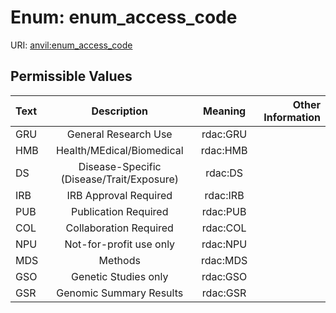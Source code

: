 
# Enum: enum_access_code



URI: [anvil:enum_access_code](https://anvilproject.org/acr-harmonized-data-model/enum_access_code)


## Permissible Values

| Text | Description | Meaning | Other Information |
| :--- | :---: | :---: | ---: |
| GRU | General Research Use | rdac:GRU |  |
| HMB | Health/MEdical/Biomedical | rdac:HMB |  |
| DS | Disease-Specific (Disease/Trait/Exposure) | rdac:DS |  |
| IRB | IRB Approval Required | rdac:IRB |  |
| PUB | Publication Required | rdac:PUB |  |
| COL | Collaboration Required | rdac:COL |  |
| NPU | Not-for-profit use only | rdac:NPU |  |
| MDS | Methods | rdac:MDS |  |
| GSO | Genetic Studies only | rdac:GSO |  |
| GSR | Genomic Summary Results | rdac:GSR |  |

